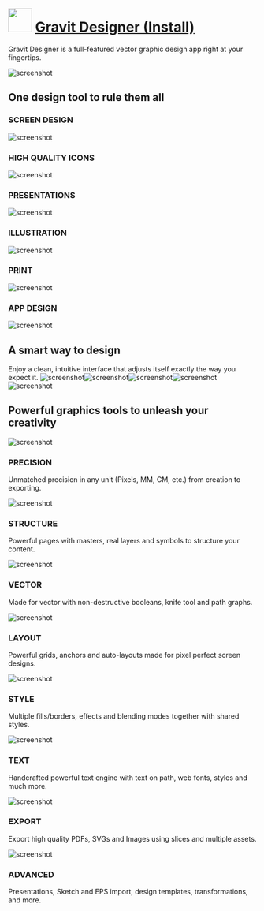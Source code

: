 ﻿# <img src="https://cdn.jsdelivr.net/gh/chtof/chocolatey-packages/automatic/gravitdesigner.install/gravitdesigner.install.png" width="48" height="48"/> [Gravit Designer (Install)](https://chocolatey.org/packages/gravitdesigner.install)

Gravit Designer is a full-featured vector graphic design app right at your fingertips.

![screenshot](https://cdn.jsdelivr.net/gh/chtof/chocolatey-packages/automatic/gravitdesigner.portable/screenshot.png)

## One design tool to rule them all
### SCREEN DESIGN
![screenshot](https://cdn.jsdelivr.net/gh/chtof/chocolatey-packages/automatic/gravitdesigner.portable/screenshot1.png)
### HIGH QUALITY ICONS
![screenshot](https://cdn.jsdelivr.net/gh/chtof/chocolatey-packages/automatic/gravitdesigner.portable/screenshot2.png)
### PRESENTATIONS
![screenshot](https://cdn.jsdelivr.net/gh/chtof/chocolatey-packages/automatic/gravitdesigner.portable/screenshot3.png)
### ILLUSTRATION
![screenshot](https://cdn.jsdelivr.net/gh/chtof/chocolatey-packages/automatic/gravitdesigner.portable/screenshot4.png)
### PRINT
![screenshot](https://cdn.jsdelivr.net/gh/chtof/chocolatey-packages/automatic/gravitdesigner.portable/screenshot5.png)
### APP DESIGN
![screenshot](https://cdn.jsdelivr.net/gh/chtof/chocolatey-packages/automatic/gravitdesigner.portable/screenshot6.png)

## A smart way to design
Enjoy a clean, intuitive interface that adjusts itself exactly the way you expect it.
![screenshot](https://cdn.jsdelivr.net/gh/chtof/chocolatey-packages/automatic/gravitdesigner.portable/screenshot1c.png)![screenshot](https://cdn.jsdelivr.net/gh/chtof/chocolatey-packages/automatic/gravitdesigner.portable/screenshot2c.png)![screenshot](https://cdn.jsdelivr.net/gh/chtof/chocolatey-packages/automatic/gravitdesigner.portable/screenshot3c.png)![screenshot](https://cdn.jsdelivr.net/gh/chtof/chocolatey-packages/automatic/gravitdesigner.portable/screenshot4c.png)![screenshot](https://cdn.jsdelivr.net/gh/chtof/chocolatey-packages/automatic/gravitdesigner.portable/screenshot5c.png)

## Powerful graphics tools to unleash your creativity


![screenshot](https://cdn.jsdelivr.net/gh/chtof/chocolatey-packages/automatic/gravitdesigner.portable/screenshot1a.png)
### PRECISION
Unmatched precision in any unit (Pixels, MM, CM, etc.) from creation to exporting.

![screenshot](https://cdn.jsdelivr.net/gh/chtof/chocolatey-packages/automatic/gravitdesigner.portable/screenshot2a.png)
### STRUCTURE
Powerful pages with masters, real layers and symbols to structure your content.

![screenshot](https://cdn.jsdelivr.net/gh/chtof/chocolatey-packages/automatic/gravitdesigner.portable/screenshot3a.png)
### VECTOR
Made for vector with non-destructive booleans, knife tool and path graphs.

![screenshot](https://cdn.jsdelivr.net/gh/chtof/chocolatey-packages/automatic/gravitdesigner.portable/screenshot4a.png)
### LAYOUT
Powerful grids, anchors and auto-layouts made for pixel perfect screen designs.

![screenshot](https://cdn.jsdelivr.net/gh/chtof/chocolatey-packages/automatic/gravitdesigner.portable/screenshot5a.png)
### STYLE
Multiple fills/borders, effects and blending modes together with shared styles.

![screenshot](https://cdn.jsdelivr.net/gh/chtof/chocolatey-packages/automatic/gravitdesigner.portable/screenshot6a.png)
### TEXT
Handcrafted powerful text engine with text on path, web fonts, styles and much more.

![screenshot](https://cdn.jsdelivr.net/gh/chtof/chocolatey-packages/automatic/gravitdesigner.portable/screenshot7a.png)
### EXPORT
Export high quality PDFs, SVGs and Images using slices and multiple assets.

![screenshot](https://cdn.jsdelivr.net/gh/chtof/chocolatey-packages/automatic/gravitdesigner.portable/screenshot8a.png)
### ADVANCED
Presentations, Sketch and EPS import, design templates, transformations, and more.

